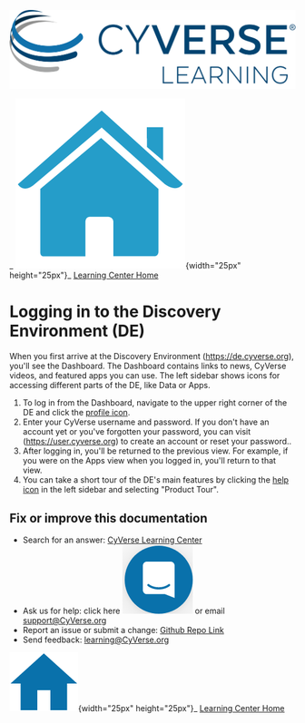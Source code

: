 ![CyVerese Logo](./docs/assets/cyverse_learning.png)

\_ ![Home_Icon](./img/homeicon.png){width="25px" height="25px"}\_
[Learning Center Home](http://learning.cyverse.org/)

# Logging in to the Discovery Environment (DE)

When you first arrive at the Discovery Environment (https://de.cyverse.org), you'll see the Dashboard. The Dashboard contains links to news, CyVerse videos, and featured apps you can use. The left sidebar shows icons for accessing different parts of the DE, like Data or Apps.

1. To log in from the Dashboard, navigate to the upper right corner of the DE and click the [profile icon](./docs/assets/de/profile_icon.png).
2. Enter your CyVerse username and password. If you don't have an account yet or you've forgotten your password, you can visit (https://user.cyverse.org) to create an account or reset your password..
3. After logging in, you'll be returned to the previous view. For example, if you were on the Apps view when you logged in, you'll return to that view.
4. You can take a short tour of the DE's main features by clicking the
[help icon](./docs/assets/de/help_icon.png) in the left sidebar and selecting "Product Tour".


## Fix or improve this documentation

-   Search for an answer: [CyVerse Learning Center](https://learning.cyverse.org)
-   Ask us for help: click here ![In-app chat](./docs/assets/intercom.png) or email [support@CyVerse.org](mailto:support@cyverse.org)
-   Report an issue or submit a change: [Github Repo Link](https://github.com/cyverse-learning-materials/)
-   Send feedback: [learning\@CyVerse.org](learning@CyVerse.org)


![Home_Icon](./docs/assets/homeicon.png){width="25px" height="25px"}\_ [Learning
Center Home](http://learning.cyverse.org/)
